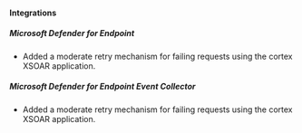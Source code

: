 
#### Integrations

##### Microsoft Defender for Endpoint

- Added a moderate retry mechanism for failing requests using the cortex XSOAR application.

##### Microsoft Defender for Endpoint Event Collector

- Added a moderate retry mechanism for failing requests using the cortex XSOAR application.
